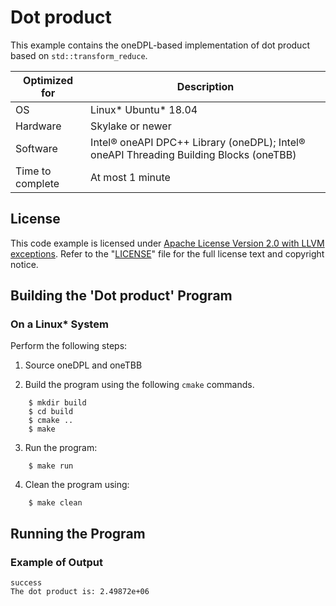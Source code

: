 # Dot product

This example contains the oneDPL-based implementation of dot product based on `std::transform_reduce`.

| Optimized for                   | Description                                                                                    |
|---------------------------------|------------------------------------------------------------------------------------------------|
| OS                              | Linux* Ubuntu* 18.04                                                                           |
| Hardware                        | Skylake or newer                                                                               |
| Software                        | Intel&reg; oneAPI DPC++ Library (oneDPL); Intel&reg; oneAPI Threading Building Blocks (oneTBB) |
| Time to complete                | At most 1 minute                                                                               |

## License

This code example is licensed under [Apache License Version 2.0 with LLVM exceptions](https://github.com/uxlfoundation/oneDPL/blob/main/LICENSE.txt). Refer to the "[LICENSE](licensing/LICENSE.txt)" file for the full license text and copyright notice.

## Building the 'Dot product' Program

### On a Linux* System
Perform the following steps:

1. Source oneDPL and oneTBB

2. Build the program using the following `cmake` commands.
```
    $ mkdir build
    $ cd build
    $ cmake ..
    $ make
```

3. Run the program:
```
    $ make run
```

4. Clean the program using:
```
    $ make clean
```

## Running the Program
### Example of Output

```
success
The dot product is: 2.49872e+06
```
